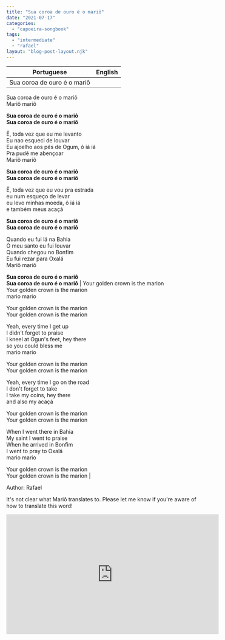 ```yaml
---
title: "Sua coroa de ouro é o mariô"
date: "2021-07-17"
categories: 
  - "capoeira-songbook"
tags: 
  - "intermediate"
  - "rafael"
layout: "blog-post-layout.njk"
---
```


| Portuguese | English |
| --- | --- |
| Sua coroa de ouro é o mariô  
Sua coroa de ouro é o mariô  
Mariô mariô  
  
**Sua coroa de ouro é o mariô  
Sua coroa de ouro é o mariô**  
  
Ê, toda vez que eu me levanto  
Eu nao esqueci de louvar  
Eu ajoelho aos pés de Ogum, ô iá iá  
Pra pudê me abençoar  
Mariô mariô  
  
**Sua coroa de ouro é o mariô  
Sua coroa de ouro é o mariô**  
  
Ê, toda vez que eu vou pra estrada  
eu num esqueço de levar  
eu levo minhas moeda, ô iá iá  
e também meus acaçá  
  
**Sua coroa de ouro é o mariô  
Sua coroa de ouro é o mariô**  
  
Quando eu fui lá na Bahia  
O meu santo eu fui louvar  
Quando chegou no Bonfim  
Eu fui rezar para Oxalá  
Mariô mariô  
  
**Sua coroa de ouro é o mariô  
Sua coroa de ouro é o mariô** | Your golden crown is the marion  
Your golden crown is the marion  
mario mario  
  
Your golden crown is the marion  
Your golden crown is the marion  
  
Yeah, every time I get up  
I didn't forget to praise  
I kneel at Ogun's feet, hey there  
so you could bless me  
mario mario  
  
Your golden crown is the marion  
Your golden crown is the marion  
  
Yeah, every time I go on the road  
I don't forget to take  
I take my coins, hey there  
and also my acaçá  
  
Your golden crown is the marion  
Your golden crown is the marion  
  
When I went there in Bahia  
My saint I went to praise  
When he arrived in Bonfim  
I went to pray to Oxalá  
mario mario  
  
Your golden crown is the marion  
Your golden crown is the marion |

<figcaption>

Author: Rafael

</figcaption>

It's not clear what Mariô translates to. Please let me know if you're aware of how to translate this word!

<iframe width="560" height="315" src="https://www.youtube.com/embed/AF9LvkfoI6U" title="YouTube video player" frameborder="0" allow="accelerometer; autoplay; clipboard-write; encrypted-media; gyroscope; picture-in-picture" allowfullscreen></iframe>
